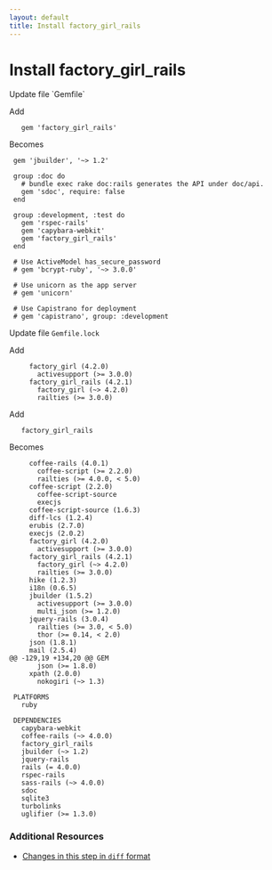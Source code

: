 ```yaml
---
layout: default
title: Install factory_girl_rails
---
```


<h1 id="main">Install factory_girl_rails</h1>
Update file `Gemfile`

Add
<pre><code>   gem &#39;factory_girl_rails&#39;</code></pre>


Becomes
<pre><code> gem &#39;jbuilder&#39;, &#39;~&gt; 1.2&#39;
&nbsp;
 group :doc do
   # bundle exec rake doc:rails generates the API under doc/api.
   gem &#39;sdoc&#39;, require: false
 end
&nbsp;
 group :development, :test do
   gem &#39;rspec-rails&#39;
   gem &#39;capybara-webkit&#39;
   gem &#39;factory_girl_rails&#39;
 end
&nbsp;
 # Use ActiveModel has_secure_password
 # gem &#39;bcrypt-ruby&#39;, &#39;~&gt; 3.0.0&#39;
&nbsp;
 # Use unicorn as the app server
 # gem &#39;unicorn&#39;
&nbsp;
 # Use Capistrano for deployment
 # gem &#39;capistrano&#39;, group: :development
</code></pre>


Update file `Gemfile.lock`

Add
<pre><code>     factory_girl (4.2.0)
       activesupport (&gt;= 3.0.0)
     factory_girl_rails (4.2.1)
       factory_girl (~&gt; 4.2.0)
       railties (&gt;= 3.0.0)</code></pre>


Add
<pre><code>   factory_girl_rails</code></pre>


Becomes
<pre><code>     coffee-rails (4.0.1)
       coffee-script (&gt;= 2.2.0)
       railties (&gt;= 4.0.0, &lt; 5.0)
     coffee-script (2.2.0)
       coffee-script-source
       execjs
     coffee-script-source (1.6.3)
     diff-lcs (1.2.4)
     erubis (2.7.0)
     execjs (2.0.2)
     factory_girl (4.2.0)
       activesupport (&gt;= 3.0.0)
     factory_girl_rails (4.2.1)
       factory_girl (~&gt; 4.2.0)
       railties (&gt;= 3.0.0)
     hike (1.2.3)
     i18n (0.6.5)
     jbuilder (1.5.2)
       activesupport (&gt;= 3.0.0)
       multi_json (&gt;= 1.2.0)
     jquery-rails (3.0.4)
       railties (&gt;= 3.0, &lt; 5.0)
       thor (&gt;= 0.14, &lt; 2.0)
     json (1.8.1)
     mail (2.5.4)
@@ -129,19 +134,20 @@ GEM
       json (&gt;= 1.8.0)
     xpath (2.0.0)
       nokogiri (~&gt; 1.3)
&nbsp;
 PLATFORMS
   ruby
&nbsp;
 DEPENDENCIES
   capybara-webkit
   coffee-rails (~&gt; 4.0.0)
   factory_girl_rails
   jbuilder (~&gt; 1.2)
   jquery-rails
   rails (= 4.0.0)
   rspec-rails
   sass-rails (~&gt; 4.0.0)
   sdoc
   sqlite3
   turbolinks
   uglifier (&gt;= 1.3.0)
</code></pre>



### Additional Resources

* [Changes in this step in `diff` format](https://github.com/software-academy/rails_getting_started_bdd/commit/6def155676bc9b91879cfb8003864c8c6d6e7585)


